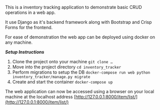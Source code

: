 This is a inventory tracking application to demonstrate basic CRUD operations in a web app.

It use Django as it's backend framework along with Bootstrap and Crisp Forms for the frontend. 

For ease of demonstration the web app can be deployed using docker on any machine.

***Setup Instructions***
1. Clone the project onto your machine
	`git clone …`
2. Move into the project directory
	 `cd inventory_tracker`
3. Perform migrations to setup the DB
	`docker-compose run web python inventory_tracker/manage.py migrate`
4. Create and start the container
	 `docker-compose up`

The web application can now be accessed using a browser on your local machine at the localhost address [http://127.0.0.1:8000/item/list/](http://127.0.0.1:8000/item/list/)